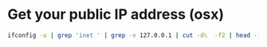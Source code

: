 # Get your public IP address (osx)
```bash
ifconfig -u | grep 'inet ' | grep -v 127.0.0.1 | cut -d\  -f2 | head -1
```